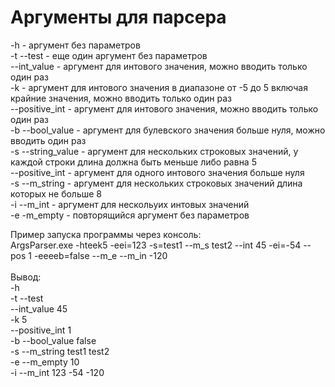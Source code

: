 # Аргументы для парсера
 
-h - аргумент без параметров<br/>
-t --test - еще один аргумент без параметров<br/>
--int_value - аргумент для интового значения, можно вводить только один раз<br/>
-k - аргумент для интового значения в диапазоне от -5 до 5 включая крайние значения, можно вводить только один раз<br/>
--positive_int - аргумент для интового значения, можно вводить только один раз<br/>
-b --bool_value - аргумент для булевского значения больше нуля, можно вводить один раз<br/>
-s --string_value - аргумент для нескольких строковых значений, у каждой строки длина должна быть меньше либо равна 5<br/>
--positive_int - аргумент для одного интового значения больше нуля<br/>
-s --m_string - аргумент для нескольких строковых значений длина которых не больше 8<br/>
-i --m_int - аргумент для нескольуих интовых значений<br/>
-e -m_empty - повторящийся аргумент без параметров<br/>


Пример запуска программы через консоль:<br/>
ArgsParser.exe -hteek5 -eei=123 -s=test1 --m_s test2 --int 45 -ei=-54 --pos 1 -eeeeb=false --m_e --m_in -120<br/>
<br/>
Вывод:<br/>
-h<br/>
-t --test<br/>
--int_value 45<br/>
-k 5<br/>
--positive_int 1<br/>
-b --bool_value false<br/>
-s --m_string test1 test2<br/>
-e --m_empty 10<br/>
-i --m_int 123 -54 -120<br/>
